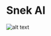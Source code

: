# Snek AI

 
![alt text](https://images-cdn.9gag.com/photo/awQDyMB_460s.jpg "He play snek")                                                                       
                                                    
                                                    
